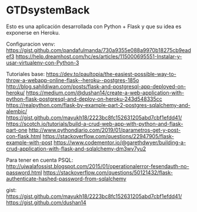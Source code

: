 # GTDsystemBack
Esto es una aplicación desarrollada con Python + Flask y que su idea es exponerse en Heroku.

Configuracion venv:
https://gist.github.com/pandafulmanda/730a9355e088a9970b18275cb9eadef3
https://help.dreamhost.com/hc/es/articles/115000695551-Instalar-y-usar-virtualenv-con-Python-3

Tutoriales base:
https://dev.to/paultopia/the-easiest-possible-way-to-throw-a-webapp-online-flask--heroku--postgres-185o
http://blog.sahildiwan.com/posts/flask-and-postgresql-app-deployed-on-heroku/
https://medium.com/@dushan14/create-a-web-application-with-python-flask-postgresql-and-deploy-on-heroku-243d548335cc
https://realpython.com/flask-by-example-part-2-postgres-sqlalchemy-and-alembic/
https://gist.github.com/mayukh18/2223bc8fc152631205abd7cbf1efdd41/
https://scotch.io/tutorials/build-a-crud-web-app-with-python-and-flask-part-one
http://www.pythondiario.com/2019/01/parametros-get-y-post-con-flask.html
https://stackoverflow.com/questions/22947905/flask-example-with-post
https://www.codementor.io/@garethdwyer/building-a-crud-application-with-flask-and-sqlalchemy-dm3wv7yu2

Para tener en cuenta PSQL:
http://ujwalafossist.blogspot.com/2015/01/operationalerror-fesendauth-no-password.html
https://stackoverflow.com/questions/50121432/flask-authenticate-hashed-password-from-sqlalchemy

gist:
https://gist.github.com/mayukh18/2223bc8fc152631205abd7cbf1efdd41/
https://gist.github.com/dushan14

